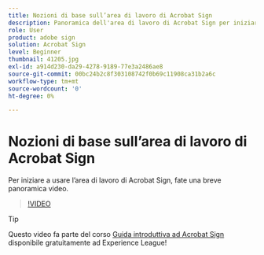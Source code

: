 ```yaml
---
title: Nozioni di base sull’area di lavoro di Acrobat Sign
description: Panoramica dell'area di lavoro di Acrobat Sign per iniziare a utilizzarla
role: User
product: adobe sign
solution: Acrobat Sign
level: Beginner
thumbnail: 41205.jpg
exl-id: a914d230-da29-4278-9189-77e3a2486ae8
source-git-commit: 00bc24b2c8f303108742f0b69c11908ca31b2a6c
workflow-type: tm+mt
source-wordcount: '0'
ht-degree: 0%

---
```


# Nozioni di base sull’area di lavoro di Acrobat Sign

Per iniziare a usare l’area di lavoro di Acrobat Sign, fate una breve panoramica video.

>[!VIDEO](https://video.tv.adobe.com/v/41205?hidetitle=true)

>[!TIP]
>
>Questo video fa parte del corso [Guida introduttiva ad Acrobat Sign](https://experienceleague.adobe.com/?recommended=Sign-U-1-2020.1) disponibile gratuitamente ad Experience League!

